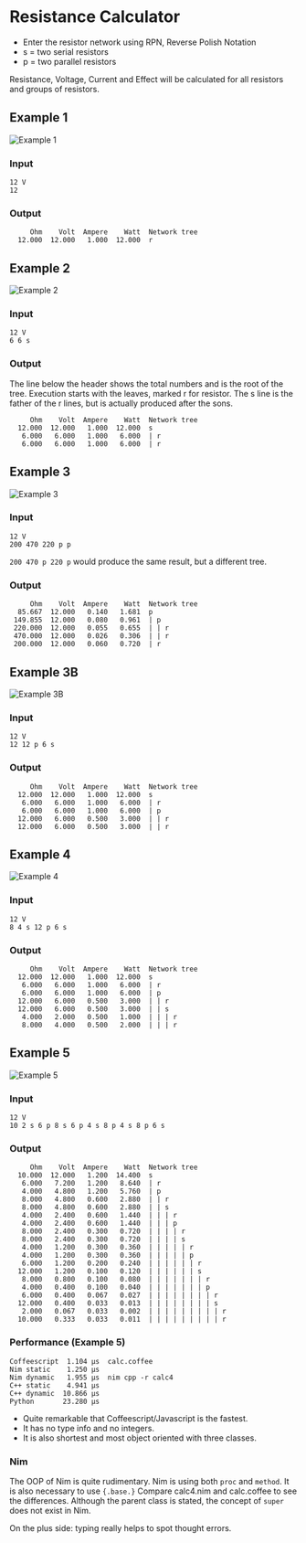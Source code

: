 # Resistance Calculator

* Enter the resistor network using RPN, Reverse Polish Notation
* s = two serial resistors
* p = two parallel resistors

Resistance, Voltage, Current and Effect will be calculated for all resistors and groups of resistors.

## Example 1

![Example 1](res1.gif)

### Input

```code
12 V
12
```

### Output

```code
     Ohm    Volt  Ampere    Watt  Network tree
  12.000  12.000   1.000  12.000  r
```

## Example 2
![Example 2](res2.gif)

### Input

```code
12 V
6 6 s
```

### Output

The line below the header shows the total numbers and is the root of the tree.
Execution starts with the leaves, marked r for resistor.
The s line is the father of the r lines, but is actually produced after the sons.

```code
     Ohm    Volt  Ampere    Watt  Network tree
  12.000  12.000   1.000  12.000  s
   6.000   6.000   1.000   6.000  | r
   6.000   6.000   1.000   6.000  | r
```

## Example 3
![Example 3](res3.gif)

### Input

```
12 V
200 470 220 p p
```

```200 470 p 220 p``` would produce the same result, but a different tree.

### Output
```code
     Ohm    Volt  Ampere    Watt  Network tree
  85.667  12.000   0.140   1.681  p
 149.855  12.000   0.080   0.961  | p
 220.000  12.000   0.055   0.655  | | r
 470.000  12.000   0.026   0.306  | | r
 200.000  12.000   0.060   0.720  | r
```

## Example 3B
![Example 3B](res3B.gif)

### Input

```code
12 V
12 12 p 6 s
```
### Output
```code
     Ohm    Volt  Ampere    Watt  Network tree
  12.000  12.000   1.000  12.000  s
   6.000   6.000   1.000   6.000  | r
   6.000   6.000   1.000   6.000  | p
  12.000   6.000   0.500   3.000  | | r
  12.000   6.000   0.500   3.000  | | r
```

## Example 4
![Example 4](res4.gif)

### Input

```code
12 V
8 4 s 12 p 6 s
```
### Output
```code
     Ohm    Volt  Ampere    Watt  Network tree
  12.000  12.000   1.000  12.000  s
   6.000   6.000   1.000   6.000  | r
   6.000   6.000   1.000   6.000  | p
  12.000   6.000   0.500   3.000  | | r
  12.000   6.000   0.500   3.000  | | s
   4.000   2.000   0.500   1.000  | | | r
   8.000   4.000   0.500   2.000  | | | r
```

## Example 5
![Example 5](res5.gif)

### Input

```code
12 V
10 2 s 6 p 8 s 6 p 4 s 8 p 4 s 8 p 6 s
```

### Output

```code
     Ohm    Volt  Ampere    Watt  Network tree
  10.000  12.000   1.200  14.400  s
   6.000   7.200   1.200   8.640  | r
   4.000   4.800   1.200   5.760  | p
   8.000   4.800   0.600   2.880  | | r
   8.000   4.800   0.600   2.880  | | s
   4.000   2.400   0.600   1.440  | | | r
   4.000   2.400   0.600   1.440  | | | p
   8.000   2.400   0.300   0.720  | | | | r
   8.000   2.400   0.300   0.720  | | | | s
   4.000   1.200   0.300   0.360  | | | | | r
   4.000   1.200   0.300   0.360  | | | | | p
   6.000   1.200   0.200   0.240  | | | | | | r
  12.000   1.200   0.100   0.120  | | | | | | s
   8.000   0.800   0.100   0.080  | | | | | | | r
   4.000   0.400   0.100   0.040  | | | | | | | p
   6.000   0.400   0.067   0.027  | | | | | | | | r
  12.000   0.400   0.033   0.013  | | | | | | | | s
   2.000   0.067   0.033   0.002  | | | | | | | | | r
  10.000   0.333   0.033   0.011  | | | | | | | | | r
```

### Performance (Example 5)

```code
Coffeescript  1.104 μs  calc.coffee
Nim static    1.250 μs
Nim dynamic   1.955 μs  nim cpp -r calc4
C++ static    4.941 μs
C++ dynamic  10.866 μs
Python       23.280 μs
```

* Quite remarkable that Coffeescript/Javascript is the fastest.
* It has no type info and no integers.
* It is also shortest and most object oriented with three classes.

### Nim

The OOP of Nim is quite rudimentary. 
Nim is using both ```proc``` and ```method```. It is also necessary to use ```{.base.}```
Compare calc4.nim and calc.coffee to see the differences.
Although the parent class is stated, the concept of ```super``` does not exist in Nim.

On the plus side: typing really helps to spot thought errors.
